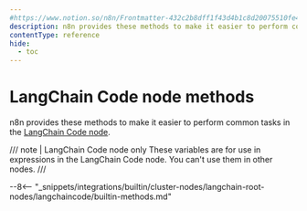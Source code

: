 ```yaml
---
#https://www.notion.so/n8n/Frontmatter-432c2b8dff1f43d4b1c8d20075510fe4
description: n8n provides these methods to make it easier to perform common tasks in the LangChain Code node.
contentType: reference
hide:
  - toc
---
```

# LangChain Code node methods

n8n provides these methods to make it easier to perform common tasks in the [LangChain Code node](/integrations/builtin/cluster-nodes/root-nodes/n8n-nodes-langchain.code.md).

/// note | LangChain Code node only
These variables are for use in expressions in the LangChain Code node. You can't use them in other nodes.
///

--8<-- "_snippets/integrations/builtin/cluster-nodes/langchain-root-nodes/langchaincode/builtin-methods.md"
